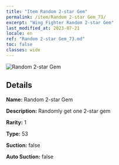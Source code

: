 ```yaml
---
title: "Item Random 2-star Gem"
permalink: /item/Random 2-star Gem_73/
excerpt: "Wing Fighter Random 2-star Gem"
last_modified_at: 2023-07-21
locale: en
ref: "Random 2-star Gem_73.md"
toc: false
classes: wide
---
```



 ![Random 2-star Gem](/images/item/Random_2-star_Gem_p.png)



## Details

 **Name:** Random 2-star Gem 

 **Description:** Randomly get one 2-star gem

 **Rarity:** 1 

 **Type:** 53 

 **Suction:** false 

 **Auto Suction:** false 


